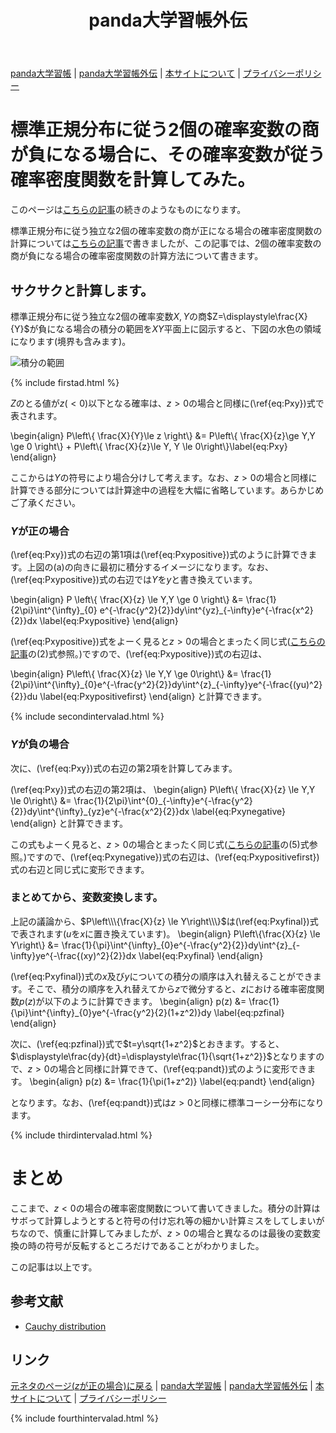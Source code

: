 ﻿---
title: panda大学習帳外伝
description: 標準正規分布に従う独立な2個の確率変数の商が負になる場合に、その確率変数が従う確率密度関数を計算してみた。
mathjax: true
encoding: UTF-8
---
[panda大学習帳](https://pandanote.info/) \| [panda大学習帳外伝](https://sidestory.pandanote.info/) \| [本サイトについて](https://sidestory.pandanote.info/about/) \| [プライバシーポリシー](https://pandanote.info/?page_id=69)

# 標準正規分布に従う2個の確率変数の商が負になる場合に、その確率変数が従う確率密度関数を計算してみた。
このページは[こちらの記事](https://pandanote.info/?p=3810)の続きのようなものになります。

標準正規分布に従う独立な2個の確率変数の商が正になる場合の確率密度関数の計算については[こちらの記事](https://pandanote.info/?p=3810)で書きましたが、この記事では、2個の確率変数の商が負になる場合の確率密度関数の計算方法について書きます。

## サクサクと計算します。
標準正規分布に従う独立な2個の確率変数$X,Y$の商$Z=\displaystyle\frac{X}{Y}$が負になる場合の積分の範囲を$XY$平面上に図示すると、下図の水色の領域になります(境界も含みます)。

![積分の範囲]({{site.baseurl}}/img/quotient_of_normal_distribution_negative.png)

{% include firstad.html %}

$Z$のとる値が$z(<0)$以下となる確率は、$z>0$の場合と同様に(\ref{eq:Pxy})式で表されます。

\begin{align}
P\left\\\{ \frac{X}{Y}\le z \right\\\} &= P\left\\\{ \frac{X}{z}\ge Y,Y \ge 0 \right\\\} + P\left\\\{ \frac{X}{z}\le Y, Y \le 0\right\\\}\label{eq:Pxy}
\end{align}

ここからは$Y$の符号により場合分けして考えます。なお、$z>0$の場合と同様に計算できる部分については計算途中の過程を大幅に省略しています。あらかじめご了承ください。
### $Y$が正の場合
(\ref{eq:Pxy})式の右辺の第1項は(\ref{eq:Pxypositive})式のように計算できます。上図の(a)の向きに最初に積分するイメージになります。なお、(\ref{eq:Pxypositive})式の右辺では$Y$を$y$と書き換えています。

\begin{align}
P \left\\\{ \frac{X}{z} \le Y,Y \ge 0 \right\\\} &= \frac{1}{2\pi}\int^{\infty}\_{0} e^{-\frac{y^2}{2}}dy\int^{yz}\_{-\infty}e^{-\frac{x^2}{2}}dx \label{eq:Pxypositive}
\end{align}

(\ref{eq:Pxypositive})式をよーく見ると$z>0$の場合とまったく同じ式([こちらの記事](https://pandanote.info/?p=3810)の(2)式参照。)ですので、(\ref{eq:Pxypositive})式の右辺は、

\begin{align}
P\left\\\{ \frac{X}{z} \le Y,Y \ge 0\right\\\} &= \frac{1}{2\pi}\int^{\infty}\_{0}e^{-\frac{y^2}{2}}dy\int^{z}\_{-\infty}ye^{-\frac{(yu)^2}{2}}du \label{eq:Pxypositivefirst}
\end{align}
と計算できます。

{% include secondintervalad.html %}

### $Y$が負の場合
次に、(\ref{eq:Pxy})式の右辺の第2項を計算してみます。

(\ref{eq:Pxy})式の右辺の第2項は、
\begin{align}
P\left\\\{ \frac{X}{z} \le Y,Y \le 0\right\\\} &= \frac{1}{2\pi}\int^{0}\_{-\infty}e^{-\frac{y^2}{2}}dy\int^{\infty}\_{yz}e^{-\frac{x^2}{2}}dx \label{eq:Pxynegative}
\end{align}
と計算できます。

この式もよーく見ると、$z>0$の場合とまったく同じ式([こちらの記事](https://pandanote.info/?p=3810)の(5)式参照。)ですので、(\ref{eq:Pxynegative})式の右辺は、(\ref{eq:Pxypositivefirst})式の右辺と同じ式に変形できます。
### まとめてから、変数変換します。
上記の議論から、$P\left\\\{\frac{X}{z} \le Y\right\\\}$は(\ref{eq:Pxyfinal})式で表されます($u$を$x$に置き換えています)。
\begin{align}
P\left\\\{\frac{X}{z} \le Y\right\\\} &= \frac{1}{\pi}\int^{\infty}\_{0}e^{-\frac{y^2}{2}}dy\int^{z}\_{-\infty}ye^{-\frac{(xy)^2}{2}}dx \label{eq:Pxyfinal}
\end{align}

(\ref{eq:Pxyfinal})式の$x$及び$y$についての積分の順序は入れ替えることができます。そこで、積分の順序を入れ替えてから$z$で微分すると、$z$における確率密度関数$p(z)$が以下のように計算できます。
\begin{align}
p(z) &= \frac{1}{\pi}\int^{\infty}\_{0}ye^{-\frac{y^2}{2}(1+z^2)}dy \label{eq:pzfinal}
\end{align}

次に、(\ref{eq:pzfinal})式で$t=y\sqrt{1+z^2}$とおきます。すると、$\displaystyle\frac{dy}{dt}=\displaystyle\frac{1}{\sqrt{1+z^2}}$となりますので、$z>0$の場合と同様に計算できて、(\ref{eq:pandt})式のように変形できます。
\begin{align}
p(z) &= \frac{1}{\pi(1+z^2)} \label{eq:pandt}
\end{align}

となります。なお、(\ref{eq:pandt})式は$z>0$と同様に標準コーシー分布になります。

{% include thirdintervalad.html %}

# まとめ
ここまで、$z<0$の場合の確率密度関数について書いてきました。積分の計算はサボって計算しようとすると符号の付け忘れ等の細かい計算ミスをしてしまいがちなので、慎重に計算してみましたが、$z>0$の場合と異なるのは最後の変数変換の時の符号が反転するところだけであることがわかりました。

この記事は以上です。

## 参考文献

* [Cauchy distribution](https://en.wikipedia.org/wiki/Cauchy_distribution)

## リンク 
[元ネタのページ($z$が正の場合)に戻る](https://pandanote.info/?p=3810) \| [panda大学習帳](https://pandanote.info/) \| [panda大学習帳外伝](https://pandanote.info/) \| [本サイトについて](https://sidestory.pandanote.info/about/) \| [プライバシーポリシー](https://pandanote.info/?page_id=69)

{% include fourthintervalad.html %}
